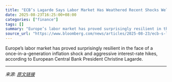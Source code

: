 ```yaml
---
title: "ECB’s Lagarde Says Labor Market Has Weathered Recent Shocks Well"
date: 2025-08-23T16:25:00+08:00
categories: ["finance"]
tags: []
summary: "Europe’s labor market has proved surprisingly resilient in the face of a once-in-a-generation inflation shock and aggressive interest-rate hikes, according to European Central Bank President Christine"
source_url: "https://www.bloomberg.com/news/articles/2025-08-23/ecb-s-lagarde-says-labor-market-has-weathered-recent-shocks-well"
---
```


Europe’s labor market has proved surprisingly resilient in the face of a once-in-a-generation inflation shock and aggressive interest-rate hikes, according to European Central Bank President Christine Lagarde.

---

*来源: [原文链接](https://www.bloomberg.com/news/articles/2025-08-23/ecb-s-lagarde-says-labor-market-has-weathered-recent-shocks-well)*
